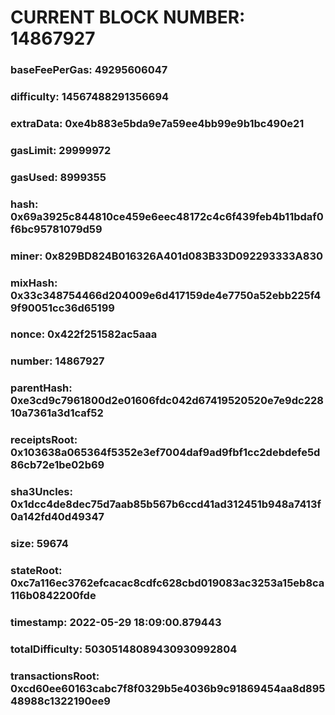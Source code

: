 # CURRENT BLOCK NUMBER: 14867927

### baseFeePerGas: 49295606047
### difficulty: 14567488291356694
### extraData: 0xe4b883e5bda9e7a59ee4bb99e9b1bc490e21
### gasLimit: 29999972
### gasUsed: 8999355
### hash: 0x69a3925c844810ce459e6eec48172c4c6f439feb4b11bdaf0f6bc95781079d59
### miner: 0x829BD824B016326A401d083B33D092293333A830
### mixHash: 0x33c348754466d204009e6d417159de4e7750a52ebb225f49f90051cc36d65199
### nonce: 0x422f251582ac5aaa
### number: 14867927
### parentHash: 0xe3cd9c7961800d2e01606fdc042d67419520520e7e9dc22810a7361a3d1caf52
### receiptsRoot: 0x103638a065364f5352e3ef7004daf9ad9fbf1cc2debdefe5d86cb72e1be02b69
### sha3Uncles: 0x1dcc4de8dec75d7aab85b567b6ccd41ad312451b948a7413f0a142fd40d49347
### size: 59674
### stateRoot: 0xc7a116ec3762efcacac8cdfc628cbd019083ac3253a15eb8ca116b0842200fde
### timestamp: 2022-05-29 18:09:00.879443
### totalDifficulty: 50305148089430930992804
### transactionsRoot: 0xcd60ee60163cabc7f8f0329b5e4036b9c91869454aa8d89548988c1322190ee9
